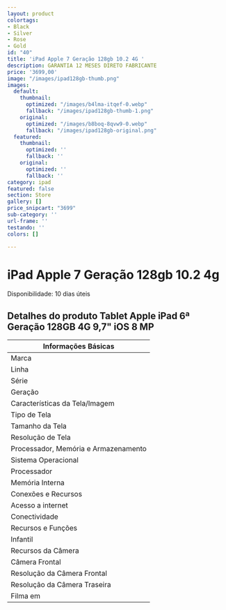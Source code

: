 ```yaml
---
layout: product
colortags:
- Black
- Silver
- Rose
- Gold
id: "40"
title: 'iPad Apple 7 Geração 128gb 10.2 4G '
description: GARANTIA 12 MESES DIRETO FABRICANTE
price: '3699,00'
image: "/images/ipad128gb-thumb.png"
images:
  default:
    thumbnail:
      optimized: "/images/b4lma-itqef-0.webp"
      fallback: "/images/ipad128gb-thumb-1.png"
    original:
      optimized: "/images/b8boq-8qvw9-0.webp"
      fallback: "/images/ipad128gb-original.png"
  featured:
    thumbnail:
      optimized: ''
      fallback: ''
    original:
      optimized: ''
      fallback: ''
category: ipad
featured: false
section: Store
gallery: []
price_snipcart: "3699"
sub-category: ''
url-frame: ''
testando: ''
colors: []

---
```

# iPad Apple 7 Geração 128gb 10.2 4g

Disponibilidade: 10 dias úteis

## Detalhes do produto Tablet Apple iPad 6ª Geração 128GB 4G 9,7" iOS 8 MP

| Informações Básicas |
| --- |
| Marca |
| Linha |
| Série |
| Geração |
| Características da Tela/Imagem |
| Tipo de Tela |
| Tamanho da Tela |
| Resolução de Tela |
| Processador, Memória e Armazenamento |
| Sistema Operacional |
| Processador |
| Memória Interna |
| Conexões e Recursos |
| Acesso a internet |
| Conectividade |
| Recursos e Funções |
| Infantil |
| Recursos da Câmera |
| Câmera Frontal |
| Resolução da Câmera Frontal |
| Resolução da Câmera Traseira |
| Filma em |
